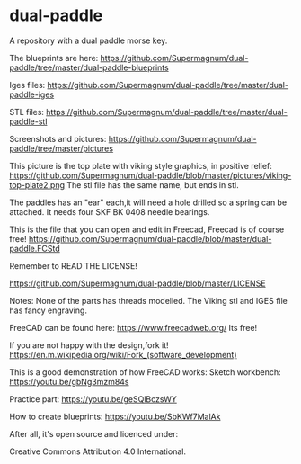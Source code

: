 # dual-paddle
A repository with a dual paddle morse key.

The blueprints are here:
https://github.com/Supermagnum/dual-paddle/tree/master/dual-paddle-blueprints

Iges files:
https://github.com/Supermagnum/dual-paddle/tree/master/dual-paddle-iges


STL files: 
https://github.com/Supermagnum/dual-paddle/tree/master/dual-paddle-stl

Screenshots and pictures:
https://github.com/Supermagnum/dual-paddle/tree/master/pictures

This picture is the top plate with viking style graphics, in positive relief:
https://github.com/Supermagnum/dual-paddle/blob/master/pictures/viking-top-plate2.png
The stl file has the same name, but ends in stl.


The paddles has an "ear" each,it will need a hole drilled so a spring can be attached.
It needs four SKF BK 0408 needle bearings.

This is the file that you can open and edit in Freecad, Freecad is of course free!
https://github.com/Supermagnum/dual-paddle/blob/master/dual-paddle.FCStd

Remember to READ THE LICENSE! 

https://github.com/Supermagnum/dual-paddle/blob/master/LICENSE

Notes:
None of the parts has threads modelled.
The Viking stl and IGES file has fancy engraving.

FreeCAD can be found here: https://www.freecadweb.org/ Its free!

If you are not happy with the design,fork it! https://en.m.wikipedia.org/wiki/Fork_(software_development)


This is a good demonstration of how FreeCAD works: 
Sketch workbench: https://youtu.be/gbNg3mzm84s

Practice part: https://youtu.be/geSQlBczsWY

How to create blueprints:
https://youtu.be/SbKWf7MalAk

After all, it's open source and licenced under:

Creative Commons Attribution 4.0 International.
